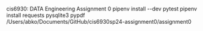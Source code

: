 cis6930: DATA Engineering Assignment 0
pipenv install --dev pytest
pipenv install requests pysqlite3 pypdf
/Users/abko/Documents/GitHub/cis6930sp24-assignment0/assignment0